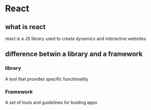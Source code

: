 # React
## what is react
react is a JS library used to create dynamics and interactive websites 

## difference betwin a library and a framework
### library 
A tool that provides specific functionality 
### Framework
A set of tools and guidelines for buiding apps